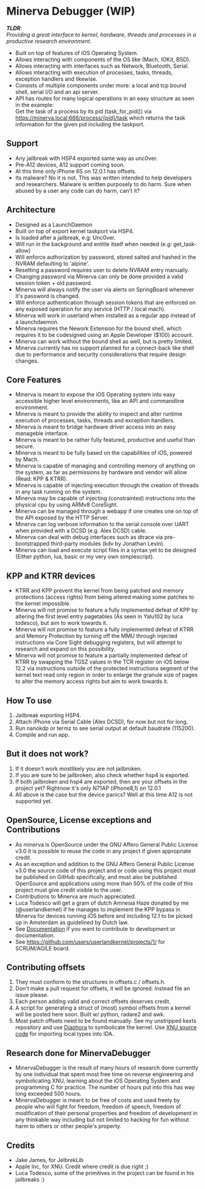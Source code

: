 # Minerva Debugger (WIP)
***TLDR***:  
*Providing a great interface to kernel, hardware, threads and processes in a productive research environment.*  

- Built on top of features of iOS Operating System.  
- Allows interacting with components of the OS like (Mach, IOKit, BSD).  
- Allows interacting with interfaces such as Network, Bluetooth, Serial.  
- Allows interacting with execution of processes, tasks, threads, exception handlers and likewise.  
- Consists of multiple components under more: a local and tcp bound shell, serial I/O and an api server.  
- API has routes for many logical operations in an easy structure as seen in the example:  
Get the task of a process by its pid (task_for_pid()) via https://minerva.local:666/process/{pid}/task
which returns the task information for the given pid including the taskport.  


## Support
- Any jailbreak with HSP4 exported same way as unc0ver.  
- Pre-A12 devices, A12 support coming soon.  
- At this time only iPhone 6S on 12.0.1 has offsets.  
- Its malware? No it is not. This was written intended to help developers and researchers. Malware is written purposely to do harm. Sure when abused by a user any code can do harm, can't it?  


## Architecture
- Designed as a LaunchDaemon
- Built on top of export kernel taskport via HSP4.  
- Is loaded after a jailbreak, e.g: Unc0ver.  
- Will run in the background and entitle itself when needed (e.g: get_task-allow)
- Will enforce authorization by password, stored salted and hashed in the NVRAM defaulting to 'alpine'.  
- Resetting a password requires user to delete NVRAM entry manually.  
- Changing password via Minerva can only be done provided a valid session token + old password.  
- Minerva will always notify the user via alerts on SpringBoard whenever it's password is changed.  
- Will enforce authentication through session tokens that are enforced on any exposed operation for any service (HTTP / local mach).  
- Minerva will work in userland when installed as a regular app instead of a launchdaemon.  
- Minerva requires the Nework Extension for the bound shell, which requires it to be codesigned using an Apple Developer ($100) account.  
- Minerva can work without the bound shell as well, but is pretty limited.  
- Minerva currently has no support planned for a connect-back like shell due to performance and security considerations that require design changes.

## Core Features
- Minerva is meant to expose the iOS Operating system into easy accessible higher level environments, like an API and commandline environment.  
- Minerva is meant to provide the ability to inspect and alter runtime execution of processes, tasks, threads and exception handlers.  
- Minerva is meant to bridge hardware driver access into an easy manageble interface.  
- Minerva is meant to be rather fully featured, productive and useful than secure.  
- Minerva is meant to be fully based on the capabilities of iOS, powered by Mach.  
- Minerva is capable of managing and controlling memory of anything on the system, as far as permissions by hardware and vendor will allow (Read: KPP & KTRR).  
- Minerva is capable of injecting execution through the creation of threads in any task running on the system.  
- Minerva may be capable of injecting (constrainted) instructions into the physical cpu by using ARMv8 CoreSight.  
- Minerva can be managed through a webapp if one creates one on top of the API exposed by the HTTP Server.  
- Minerva can log verbose information to the serial console over UART when provided with a DCSD (e.g. Alex DCSD) cable.  
- Minerva can deal with debug interfaces such as dtrace via pre-bootstrapped third-party modules (kdv by Jonathan Levin).  
- Minerva can load and execute script files in a syntax yet to be designed (Either python, lua, basic or my very own simplescript).  


## KPP and KTRR devices
- KTRR and KPP prevent the kernel from being patched and memory protections (access rights) from being altered making some patches to the kernel impossible.  
- Minerva will not promise to feature a fully implemented defeat of KPP by altering the first level entry pagetables (As seen in Yalu102 by luca todesco), but aim to work towards it.  
- Minerva will not promise to feature a fully implemented defeat of KTRR and Memory Protection by turning off the MMU through injected instructions via Core Sight debugging registers, but will attempt to research and expand on this possibility.  
- Minerva will not promise to feature a partially implemented defeat of KTRR by swapping the TGSZ values in the TCR register on iOS below 12.2 via instructions outside of the protected instructions segment of the kernel text read only region in order to enlarge the granule size of pages to alter the memory access rights but aim to work towards it.  


## How To use
1. Jailbreak exporting HSP4.  
2. Attach iPhone via Serial Cable (Alex DCSD), for now but not for long.
3. Run nanokdp or termz to see serial output at default baudrate (115200).  
4. Compile and run app.  


## But it does not work?
1. If it doesn't work mostlikely you are not jailbroken.  
2. If you are sure to be jailbroken, also check whether hsp4 is exported.  
3. If both jailbroken and hsp4 are exported, then are your offsets in the project yet? Rightnow it's only N71AP (iPhone8,1) on 12.0.1  
4. All above is the case but the device panics? Well at this time A12 is not supported yet.  


## OpenSource, License exceptions and Contributions
- As minerva is OpenSource under the GNU Affero General Public License v3.0 it is possible to reuse the code in any project if given appropriate credit.  
- As an exception and addition to the GNU Affero General Public License v3.0 the source code of this project and or code using this project must be published on GitHub specifically, and must also be published OpenSource and applications using more than 50% of the code of this project must give credit visible to the user.  
- Contributions to Minerva are much appreciated.  
- Luca Todesco will get a gram of dutch Amnesia Haze donated by me (@userlandkernel) if he manages to implement the KPP bypass in Minerva for devices running iOS before and including 12.1 to be picked up in Amsterdam as guidelined by Dutch law.  
- See [Documentation](documentation) if you want to contribute to development or documentation.  
- See https://github.com/users/userlandkernel/projects/1/ for SCRUM/AGILE board.  


## Contributing offsets
1. They must conform to the structures in offsets.c / offsets.h.  
2. Don't make a pull request for offsets, it will be ignored. Instead file an issue please.  
3. Each person adding valid and correct offsets deserves credit.  
4. A script for generating a struct of (most) symbol offsets from a kernel will be posted here soon. Built w/ python, radare2 and awk.  
5. Most patch offsets need to be found manually. See my unstripped kexts repository and use [Diaphora](http://diaphora.re) to symbolicate the kernel. Use [XNU source code](https://github.com/UKERN-developers/darwin-xnu) for importing local types into IDA.  


## Research done for MinervaDebugger
- MinervaDebugger is the result of many hours of research done currently by one individual that spent most free time on reverse engineering and symbolicating XNU, learning about the iOS Operating System and programming C for practice. The number of hours put into this has way long exceeded 500 hours.  
- MinervaDebugger is meant to be free of costs and used freely by people who will fight for freedom, freedom of speech, freedom of modification of their personal properties and freedom of development in any thinkable way including but not limited to hacking for fun without harm to others or other people's property.  


## Credits
- Jake James, for JelbrekLib
- Apple Inc, for XNU. Credit where credit is due right ;)
- Luca Todesco, some of the primitives in the project can be found in his jailbreaks :)

